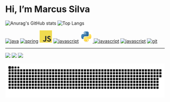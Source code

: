 # Hi, I’m Marcus Silva

![Anurag's GitHub stats](https://github-readme-stats.vercel.app/api?username=marcusvinysilva&show_icons=true&theme=highcontrast)
![Top Langs](https://github-readme-stats.vercel.app/api/top-langs/?username=marcusvinysilva&layout=compact&theme=highcontrast)

<div style="display: inline_block">
  
<a href="https://www.w3schools.com/java/" target="_blank">
<img src="https://www.vectorlogo.zone/logos/java/java-icon.svg" alt="java" width="40" height="40"/></a>
  
<a href="https://docs.spring.io/spring-framework/docs/current/reference/html/" target="_blank">
<img src="https://www.vectorlogo.zone/logos/springio/springio-icon.svg" alt="spring" width="40" height="40"/></a>
  
<a href="https://www.w3schools.com/js/" target="_blank">
<img src="https://raw.githubusercontent.com/devicons/devicon/master/icons/javascript/javascript-original.svg" alt="javascript" width="40" height="40"/></a>

<a href="https://www.w3schools.com/nodejs/" target="_blank">
<img src="https://cdn.jsdelivr.net/gh/devicons/devicon/icons/nodejs/nodejs-plain-wordmark.svg" alt="javascript" width="40" height="40"/></a>  
  
<a href="https://www.w3schools.com/python/default.asp" target="_blank">
<img src="https://raw.githubusercontent.com/devicons/devicon/master/icons/python/python-original.svg" alt="python" width="40" height="40"/> </a>
 
<a href="https://docs.mongodb.com/" target="_blank">
<img src="https://cdn.jsdelivr.net/gh/devicons/devicon/icons/mongodb/mongodb-plain-wordmark.svg" alt="javascript" width="40" height="40"/></a>    

<a href="https://www.postgresql.org/docs/" target="_blank">
<img src="https://cdn.jsdelivr.net/gh/devicons/devicon/icons/postgresql/postgresql-plain-wordmark.svg" alt="javascript" width="40" height="40"/></a> 
  
<a href="https://git-scm.com/" target="_blank">
<img src="https://www.vectorlogo.zone/logos/git-scm/git-scm-icon.svg" alt="git" width="40" height="40"/> </a>
  
</div>

<hr>

[<img src="https://img.shields.io/badge/linkedin-%230077B5.svg?&style=for-the-badge&logo=linkedin&logoColor=white"/>](https://www.linkedin.com/in/marcusvinysilva)
[<img src="https://img.shields.io/badge/Codepen-000000?style=for-the-badge&logo=codepen&logoColor=white"/>](https://codepen.io/marcusviny)
[<img src = "https://img.shields.io/badge/instagram-%23E4405F.svg?&style=for-the-badge&logo=instagram&logoColor=white">](https://www.instagram.com/marcusvinysilva)

![Snake animation](https://github.com/marcusvinysilva/marcusvinysilva/blob/output/github-contribution-grid-snake.svg)
